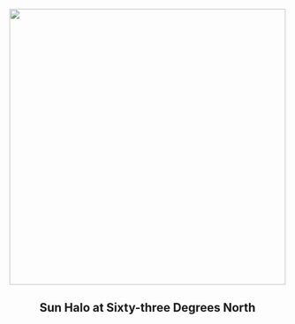 
<p align="center"><img src="https://apod.nasa.gov/apod/image/2212/GS_20221217_Solhalo_Pan_v3_1100.jpg" width="500" height="500"></p>
<h2 align="center"> Sun Halo at Sixty-three Degrees North </h2>
